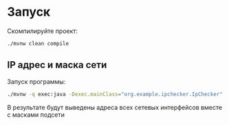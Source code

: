 # Запуск
Скомпилируйте проект:
```bash
./mvnw clean compile
```

## IP адрес и маска сети
Запуск программы:
```bash
./mvnw -q exec:java -Dexec.mainClass="org.example.ipchecker.IpChecker"
```

В результате будут выведены адреса всех сетевых интерфейсов вместе с масками подсети
